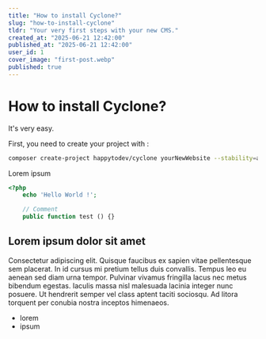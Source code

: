 ```yaml
---
title: "How to install Cyclone?"
slug: "how-to-install-cyclone"
tldr: "Your very first steps with your new CMS."
created_at: "2025-06-21 12:42:00"
published_at: "2025-06-21 12:42:00"
user_id: 1
cover_image: "first-post.webp"
published: true
---
```

# How to install Cyclone?

It's very easy.

First, you need to create your project with : 

```bash
composer create-project happytodev/cyclone yourNewWebsite --stability=alpha
```



Lorem ipsum


```php
<?php
    echo 'Hello World !';

    // Comment
    public function test () {}
```

## Lorem ipsum dolor sit amet 

Consectetur adipiscing elit. Quisque faucibus ex sapien vitae pellentesque sem placerat. In id cursus mi pretium tellus duis convallis. Tempus leo eu aenean sed diam urna tempor. Pulvinar vivamus fringilla lacus nec metus bibendum egestas. Iaculis massa nisl malesuada lacinia integer nunc posuere. Ut hendrerit semper vel class aptent taciti sociosqu. Ad litora torquent per conubia nostra inceptos himenaeos.

- lorem
- ipsum